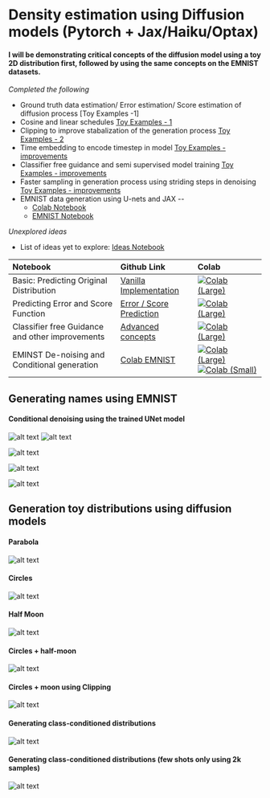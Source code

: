 # Density estimation using Diffusion models (Pytorch + Jax/Haiku/Optax)

#### I will be demonstrating critical concepts of the diffusion model using a toy 2D distribution first, followed by using the same concepts on the EMNIST datasets.

*Completed the following*

* Ground truth data estimation/ Error estimation/ Score estimation of diffusion process [Toy Examples -1]
* Cosine and linear schedules [Toy Examples - 1]
* Clipping to improve stabalization of the generation process [Toy Examples - 2]
* Time embedding to encode timestep in model [Toy Examples - improvements]
* Classifier free guidance and semi supervised model training [Toy Examples - improvements]
* Faster sampling in generation process using striding steps in denoising [Toy Examples - improvements]
* EMNIST data generation using U-nets and JAX -- 
  * [Colab Notebook]
  * [EMNIST Notebook]

[Colab Notebook]: https://github.com/varun-ml/diffusion-models-tutorial/blob/master/emnist-colab-notebooks/colab_EMNIST_conditional.diffusion_model.large.with_batch_norm.ipynb
[EMNIST Notebook]: https://github.com/varun-ml/diffusion-models-tutorial/blob/master/EMNIST.diffusion_model.ipynb
[Toy Examples - improvements]: https://github.com/varun-ml/diffusion-models-tutorial/blob/master/toy-density-estimation/guidance_free_classifiers.ipynb
[Toy Examples - 1]: https://github.com/varun-ml/diffusion-models-tutorial/blob/master/toy-density-estimation/vanilla_diffusion_model.ipynb
[Toy Examples - 2]: https://github.com/varun-ml/diffusion-models-tutorial/blob/master/toy-density-estimation/errors.diffusion_model_interpretations.ipynb

*Unexplored ideas*
* List of ideas yet to explore: [Ideas Notebook]

[Ideas Notebook]: https://github.com/varun-ml/diffusion-models-tutorial/blob/master/toy-density-estimation/improvements_diffusion_models_ideas.ipynb


| Notebook                                        | Github Link                                                                                                                                                                   | Colab                                                                                                                                                                                                                                                                                                                                                                                                                                                                                                        |
| :---------------------------------------------- | :---------------------------------------------------------------------------------------------------------------------------------------------------------------------------- |:-------------------------------------------------------------------------------------------------------------------------------------------------------------------------------------------------------------------------------------------------------------------------------------------------------------------------------------------------------------------------------------------------------------------------------------------------------------------------------------------------------------|
| Basic: Predicting Original Distribution         | [Vanilla Implementation](https://github.com/varun-ml/diffusion-models-tutorial/blob/master/toy-density-estimation/vanilla_diffusion_model.ipynb)                              | [![Colab (Large)](https://colab.research.google.com/assets/colab-badge.svg)](https://colab.research.google.com/github/varun-ml/diffusion-models-tutorial/blob/master/toy-density-estimation/colab_vanilla_diffusion_model.ipynb)                                                                                                                                                                                                                                                                             |
| Predicting Error and Score Function             | [Error / Score Prediction](https://github.com/varun-ml/diffusion-models-tutorial/blob/master/toy-density-estimation/errors.diffusion_model_interpretations.ipynb)             | [![Colab (Large)](https://colab.research.google.com/assets/colab-badge.svg)](https://colab.research.google.com/github/varun-ml/diffusion-models-tutorial/blob/master/toy-density-estimation/colab_errors.diffusion_model_interpretations.ipynb)                                                                                                                                                                                                                                                                                                                                                                                                                                                                                                             |
| Classifier free Guidance and other improvements | [Advanced concepts](https://github.com/varun-ml/diffusion-models-tutorial/blob/master/toy-density-estimation/guidance_free_classifiers.ipynb)                                 | [![Colab (Large)](https://colab.research.google.com/assets/colab-badge.svg)](https://colab.research.google.com/github/varun-ml/diffusion-models-tutorial/blob/master/toy-density-estimation/colab_guidance_free_classifiers.ipynb)                                                                                                                                                                                                                                                                                                                                                                                                                                                                                                             |
| EMINST De-noising and Conditional generation    | [Colab EMNIST](https://github.com/varun-ml/diffusion-models-tutorial/blob/master/emnist-colab-notebooks/colab_EMNIST_conditional.diffusion_model.large.with_batch_norm.ipynb) | [![Colab (Large)](https://colab.research.google.com/assets/colab-badge.svg)](https://colab.research.google.com/github/varun-ml/diffusion-models-tutorial/blob/master/emnist-colab-notebooks/colab_EMNIST_conditional.diffusion_model.large.with_batch_norm.ipynb)[![Colab (Small)](https://colab.research.google.com/assets/colab-badge.svg)](https://colab.research.google.com/github/varun-ml/diffusion-models-tutorial/blob/master/emnist-colab-notebooks/colab_EMNIST_conditional.diffusion_model.ipynb) |

## Generating names using EMNIST

#### Conditional denoising using the trained UNet model 
![alt text](images/varun.png "Generated Name")
![alt text](images/tulsian.png "Generated Name")

![alt text](images/email.png "Generated Email")

![alt text](images/denoising_varun.png "Denoising name")

![alt text](images/denoising_tulsian.png "Denoising name")

## Generation toy distributions using diffusion models
#### Parabola 

![alt text](gifs/para.gif "parabola generated using error estimation in denoising process")

#### Circles

![alt text](gifs/circles.gif "circles generated using error estimation in denoising process")

#### Half Moon

![alt text](gifs/moons.gif "moons generated using error estimation in denoising process")

#### Circles + half-moon

![alt text](gifs/complex.gif "Circles + Half moons generated using error estimation in denoising process")

#### Circles + moon using Clipping 

![alt text](gifs/complex_clipping_energy.gif "Circles + Half moons generated using score estimation in denoising process + using clipping")

#### Generating class-conditioned distributions

![alt text](gifs/class_conditioned_moon_circles.gif "Circles + Half moons generated using class conditioned score estimation in denoising process + using clipping")

#### Generating class-conditioned distributions (few shots only using 2k samples)

![alt text](gifs/class_conditioned_mixed_few_shot.gif "(few shot learning) Circles + Half moons generated using class conditioned score estimation in denoising process + using clipping")
